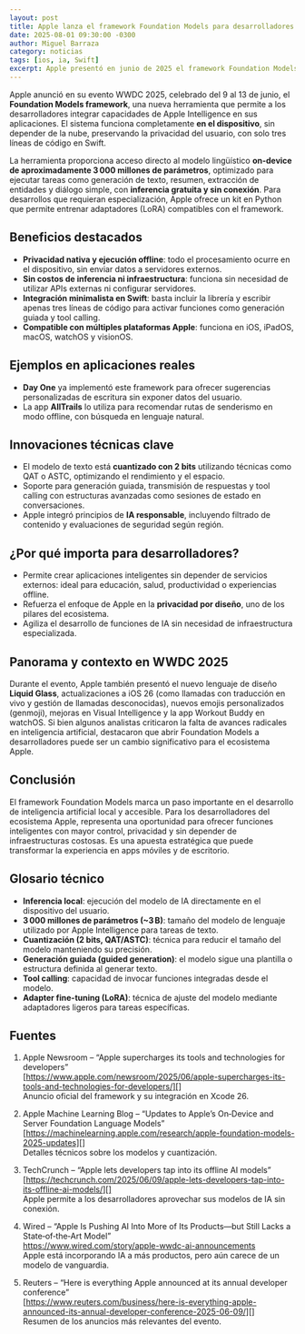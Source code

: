 ```yaml
---
layout: post
title: Apple lanza el framework Foundation Models para desarrolladores
date: 2025-08-01 09:30:00 -0300
author: Miguel Barraza
category: noticias
tags: [ios, ia, Swift]
excerpt: Apple presentó en junio de 2025 el framework Foundation Models, que permite a desarrolladores usar los modelos de Apple Intelligence directamente en apps iOS/macOS, con ejecución local, offline y enfoque en privacidad.
---
```


Apple anunció en su evento WWDC 2025, celebrado del 9 al 13 de junio, el **Foundation Models framework**, una nueva herramienta que permite a los desarrolladores integrar capacidades de Apple Intelligence en sus aplicaciones. El sistema funciona completamente **en el dispositivo**, sin depender de la nube, preservando la privacidad del usuario, con solo tres líneas de código en Swift.

La herramienta proporciona acceso directo al modelo lingüístico **on-device de aproximadamente 3 000 millones de parámetros**, optimizado para ejecutar tareas como generación de texto, resumen, extracción de entidades y diálogo simple, con **inferencia gratuita y sin conexión**. Para desarrollos que requieran especialización, Apple ofrece un kit en Python que permite entrenar adaptadores (LoRA) compatibles con el framework.

## Beneficios destacados

- **Privacidad nativa y ejecución offline**: todo el procesamiento ocurre en el dispositivo, sin enviar datos a servidores externos.
- **Sin costos de inferencia ni infraestructura**: funciona sin necesidad de utilizar APIs externas ni configurar servidores.
- **Integración minimalista en Swift**: basta incluir la librería y escribir apenas tres líneas de código para activar funciones como generación guiada y tool calling.
- **Compatible con múltiples plataformas Apple**: funciona en iOS, iPadOS, macOS, watchOS y visionOS.

## Ejemplos en aplicaciones reales

- **Day One** ya implementó este framework para ofrecer sugerencias personalizadas de escritura sin exponer datos del usuario.
- La app **AllTrails** lo utiliza para recomendar rutas de senderismo en modo offline, con búsqueda en lenguaje natural.

## Innovaciones técnicas clave

- El modelo de texto está **cuantizado con 2 bits** utilizando técnicas como QAT o ASTC, optimizando el rendimiento y el espacio.
- Soporte para generación guiada, transmisión de respuestas y tool calling con estructuras avanzadas como sesiones de estado en conversaciones.
- Apple integró principios de **IA responsable**, incluyendo filtrado de contenido y evaluaciones de seguridad según región.

## ¿Por qué importa para desarrolladores?

- Permite crear aplicaciones inteligentes sin depender de servicios externos: ideal para educación, salud, productividad o experiencias offline.
- Refuerza el enfoque de Apple en la **privacidad por diseño**, uno de los pilares del ecosistema.
- Agiliza el desarrollo de funciones de IA sin necesidad de infraestructura especializada.

## Panorama y contexto en WWDC 2025

Durante el evento, Apple también presentó el nuevo lenguaje de diseño **Liquid Glass**, actualizaciones a iOS 26 (como llamadas con traducción en vivo y gestión de llamadas desconocidas), nuevos emojis personalizados (genmoji), mejoras en Visual Intelligence y la app Workout Buddy en watchOS. Si bien algunos analistas criticaron la falta de avances radicales en inteligencia artificial, destacaron que abrir Foundation Models a desarrolladores puede ser un cambio significativo para el ecosistema Apple.

## Conclusión

El framework Foundation Models marca un paso importante en el desarrollo de inteligencia artificial local y accesible. Para los desarrolladores del ecosistema Apple, representa una oportunidad para ofrecer funciones inteligentes con mayor control, privacidad y sin depender de infraestructuras costosas. Es una apuesta estratégica que puede transformar la experiencia en apps móviles y de escritorio.

## Glosario técnico

- **Inferencia local**: ejecución del modelo de IA directamente en el dispositivo del usuario.
- **3 000 millones de parámetros (~3 B)**: tamaño del modelo de lenguaje utilizado por Apple Intelligence para tareas de texto.
- **Cuantización (2 bits, QAT/ASTC)**: técnica para reducir el tamaño del modelo manteniendo su precisión.
- **Generación guiada (guided generation)**: el modelo sigue una plantilla o estructura definida al generar texto.
- **Tool calling**: capacidad de invocar funciones integradas desde el modelo.
- **Adapter fine-tuning (LoRA)**: técnica de ajuste del modelo mediante adaptadores ligeros para tareas específicas.

## Fuentes

1. Apple Newsroom – “Apple supercharges its tools and technologies for developers”  
   [https://www.apple.com/newsroom/2025/06/apple-supercharges-its-tools-and-technologies-for-developers/][]  
   Anuncio oficial del framework y su integración en Xcode 26.

2. Apple Machine Learning Blog – “Updates to Apple’s On‑Device and Server Foundation Language Models”  
   [https://machinelearning.apple.com/research/apple-foundation-models-2025-updates][]  
   Detalles técnicos sobre los modelos y cuantización.

3. TechCrunch – “Apple lets developers tap into its offline AI models”  
   [https://techcrunch.com/2025/06/09/apple-lets-developers-tap-into-its-offline-ai-models/][]  
   Apple permite a los desarrolladores aprovechar sus modelos de IA sin conexión.

4. Wired – “Apple Is Pushing AI Into More of Its Products—but Still Lacks a State‑of‑the‑Art Model”  
   https://www.wired.com/story/apple-wwdc-ai-announcements  
   Apple está incorporando IA a más productos, pero aún carece de un modelo de vanguardia.

5. Reuters – “Here is everything Apple announced at its annual developer conference”  
   [https://www.reuters.com/business/here-is-everything-apple-announced-its-annual-developer-conference-2025-06-09/][]  
   Resumen de los anuncios más relevantes del evento.
